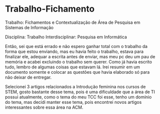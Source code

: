 # Trabalho-Fichamento

Trabalho: Fichamentos e Contextualização de Área de Pesquisa em Sistemas de Informação 

Disciplina: Trabalho Interdisciplinar: Pesquisa em Informática   

Então, sei que está errado e não espero ganhar total com o trabalho da forma que estou enviando, mas eu havia feito o trabalho, estava para finalizar ele, adequar a escrita antes de enviar, mas meu pc deu um pau de memória e acabei excluindo o trabalho sem querer. Como já havia escrito tudo, lembro de algumas coisas que estavam lá. Irei resumir em um documento somente e colocar as questões que havia elaborado só para não deixar de entregar.

Selecionei 3 artigos relacionados a Introdução feminina nos cursos de STEM, gosto bastante desse tema, pois é uma dificuldade que a área de TI possui atualmente, como o tema do meu TCC foi esse, tenho um domínio do tema, mas decidi manter esse tema, pois encontrei novos artigos interessantes sobre essa área na ACM.
